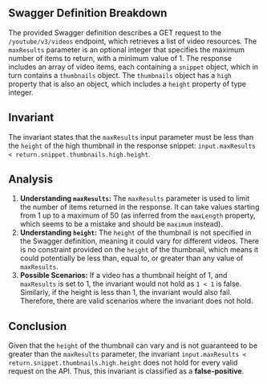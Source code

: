## Swagger Definition Breakdown
The provided Swagger definition describes a GET request to the `/youtube/v3/videos` endpoint, which retrieves a list of video resources. The `maxResults` parameter is an optional integer that specifies the maximum number of items to return, with a minimum value of 1. The response includes an array of video items, each containing a `snippet` object, which in turn contains a `thumbnails` object. The `thumbnails` object has a `high` property that is also an object, which includes a `height` property of type integer.

## Invariant
The invariant states that the `maxResults` input parameter must be less than the `height` of the high thumbnail in the response snippet: `input.maxResults < return.snippet.thumbnails.high.height`.

## Analysis
1. **Understanding `maxResults`:** The `maxResults` parameter is used to limit the number of items returned in the response. It can take values starting from 1 up to a maximum of 50 (as inferred from the `maxLength` property, which seems to be a mistake and should be `maximum` instead).
2. **Understanding `height`:** The `height` of the thumbnail is not specified in the Swagger definition, meaning it could vary for different videos. There is no constraint provided on the `height` of the thumbnail, which means it could potentially be less than, equal to, or greater than any value of `maxResults`.
3. **Possible Scenarios:** If a video has a thumbnail height of 1, and `maxResults` is set to 1, the invariant would not hold as `1 < 1` is false. Similarly, if the height is less than 1, the invariant would also fail. Therefore, there are valid scenarios where the invariant does not hold.

## Conclusion
Given that the `height` of the thumbnail can vary and is not guaranteed to be greater than the `maxResults` parameter, the invariant `input.maxResults < return.snippet.thumbnails.high.height` does not hold for every valid request on the API. Thus, this invariant is classified as a **false-positive**.
